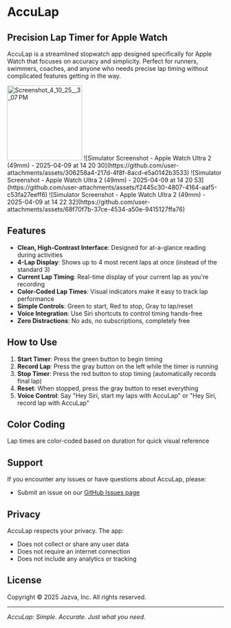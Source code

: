 # AccuLap

## Precision Lap Timer for Apple Watch

AccuLap is a streamlined stopwatch app designed specifically for Apple Watch that focuses on accuracy and simplicity. Perfect for runners, swimmers, coaches, and anyone who needs precise lap timing without complicated features getting in the way.

<img width="174" alt="Screenshot_4_10_25__3_07 PM" src="https://github.com/user-attachments/assets/7bc95ac9-8f9a-40c2-a8b2-48c07a7258b5" />
![Simulator Screenshot - Apple Watch Ultra 2 (49mm) - 2025-04-09 at 14 20 30](https://github.com/user-attachments/assets/306258a4-217d-4f8f-8acd-e5a0142b3533)
![Simulator Screenshot - Apple Watch Ultra 2 (49mm) - 2025-04-09 at 14 20 53](https://github.com/user-attachments/assets/f2445c30-4807-4164-aaf5-c53fa27eeff6)
![Simulator Screenshot - Apple Watch Ultra 2 (49mm) - 2025-04-09 at 14 22 32](https://github.com/user-attachments/assets/68f70f7b-37ce-4534-a50e-9415127ffa76)



## Features

- **Clean, High-Contrast Interface**: Designed for at-a-glance reading during activities
- **4-Lap Display**: Shows up to 4 most recent laps at once (instead of the standard 3)
- **Current Lap Timing**: Real-time display of your current lap as you're recording
- **Color-Coded Lap Times**: Visual indicators make it easy to track lap performance
- **Simple Controls**: Green to start, Red to stop, Gray to lap/reset
- **Voice Integration**: Use Siri shortcuts to control timing hands-free
- **Zero Distractions**: No ads, no subscriptions, completely free

## How to Use

1. **Start Timer**: Press the green button to begin timing
2. **Record Lap**: Press the gray button on the left while the timer is running
3. **Stop Timer**: Press the red button to stop timing (automatically records final lap)
4. **Reset**: When stopped, press the gray button to reset everything
5. **Voice Control**: Say "Hey Siri, start my laps with AccuLap" or "Hey Siri, record lap with AccuLap"

## Color Coding

Lap times are color-coded based on duration for quick visual reference


## Support

If you encounter any issues or have questions about AccuLap, please:

- Submit an issue on our [GitHub Issues page](https://github.com/jazva/acculap/issues)


## Privacy

AccuLap respects your privacy. The app:
- Does not collect or share any user data
- Does not require an internet connection
- Does not include any analytics or tracking

## License

Copyright © 2025 Jazva, Inc. All rights reserved.

---

*AccuLap: Simple. Accurate. Just what you need.*
